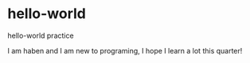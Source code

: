 # hello-world
hello-world practice 

I am haben and I am new to programing, I hope I learn a lot this quarter!

